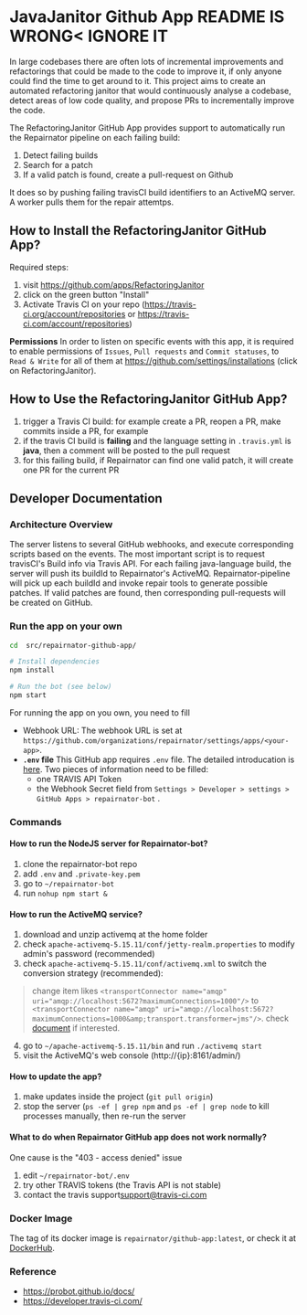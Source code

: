 # JavaJanitor Github App README IS WRONG< IGNORE IT

In large codebases there are often lots of incremental improvements and refactorings that could be made to the code to improve it, if only anyone could find the time to get around to it.
This project aims to create an automated refactoring janitor that would continuously analyse a codebase, detect areas of low code quality, and propose PRs to incrementally improve the code.

The RefactoringJanitor GitHub App provides support to automatically run the Repairnator pipeline on each failing build:

1. Detect failing builds
2. Search for a patch
3. If a valid patch is found, create a pull-request on Github

It does so by pushing failing travisCI build identifiers to an ActiveMQ server. A worker pulls them for the repair attemtps.

## How to Install the RefactoringJanitor GitHub App?

Required steps:

1. visit https://github.com/apps/RefactoringJanitor
2. click on the green button "Install"
3. Activate Travis CI on your repo (<https://travis-ci.org/account/repositories> or <https://travis-ci.com/account/repositories>)

__Permissions__ In order to listen on specific events with this app, it is required to enable permissions of `Issues`, `Pull requests` and `Commit statuses`, to `Read & Write` for all of them at <https://github.com/settings/installations> (click on RefactoringJanitor).

## How to Use the RefactoringJanitor GitHub App?

1. trigger a Travis CI build: for example create a PR, reopen a PR, make commits inside a PR, for example
2. if the travis CI build is __failing__ and the language setting in `.travis.yml` is __java__, then a comment will be posted to the pull request
3. for this failing build, if Repairnator can find one valid patch, it will create one PR for the current PR

## Developer Documentation

### Architecture Overview

The server listens to several GitHub webhooks, and execute corresponding scripts based on the events. The most important script is to request travisCI's Build info via Travis API. For each failing java-language build, the server will push its buildId to Repairnator's ActiveMQ. Repairnator-pipeline will pick up each buildId and invoke repair tools to generate possible patches. If valid patches are found, then corresponding pull-requests will be created on GitHub.

### Run the app on your own

```sh
cd  src/repairnator-github-app/

# Install dependencies
npm install

# Run the bot (see below)
npm start
```

For running the app on you own, you need to fill
* Webhook URL: The webhook  URL is set at `https://github.com/organizations/repairnator/settings/apps/<your-app>`.
* __`.env` file__ This GitHub app requires `.env` file. The detailed introducation is [here](https://probot.github.io/docs/development/#manually-configuring-a-github-app). Two pieces of information need to be filled: 
  * one TRAVIS API Token
  * the Webhook Secret field from `Settings > Developer > settings > GitHub Apps > repairnator-bot` .

### Commands
#### How to run the NodeJS server for Repairnator-bot?
1. clone the repairnator-bot repo
2. add `.env` and `.private-key.pem`
3. go to `~/repairnator-bot`
4. run `nohup npm start &`

#### How to run the ActiveMQ service?
1. download and unzip activemq at the home folder
2. check `apache-activemq-5.15.11/conf/jetty-realm.properties` to modify admin's password (recommended)
3. check `apache-activemq-5.15.11/conf/activemq.xml` to switch the conversion strategy (recommended):
> change item likes `<transportConnector name="amqp" uri="amqp://localhost:5672?maximumConnections=1000"/>` to `<transportConnector name="amqp" uri="amqp://localhost:5672?maximumConnections=1000&amp;transport.transformer=jms"/>`. check [document](https://activemq.apache.org/amqp) if interested.
4. go to `~/apache-activemq-5.15.11/bin` and run `./activemq start`
5. visit the ActiveMQ's web console (http://{ip}:8161/admin/)

#### How to update the app?
1. make updates inside the project (`git pull origin`)
2. stop the server (`ps -ef | grep npm` and `ps -ef | grep node` to kill processes manually, then re-run the server

#### What to do when Repairnator GitHub app does not work normally?
One cause is the "403 - access denied" issue
1. edit `~/repairnator-bot/.env`
2. try other TRAVIS tokens (the Travis API is not stable)
3. contact the travis support<support@travis-ci.com>

### Docker Image

The tag of its docker image is `repairnator/github-app:latest`, or check it at [DockerHub](https://hub.docker.com/repository/docker/repairnator/github-app).

### Reference

- https://probot.github.io/docs/
- https://developer.travis-ci.com/
